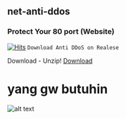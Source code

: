 ## net-anti-ddos
### Protect Your 80 port (Website)
[![Hits](https://hits.seeyoufarm.com/api/count/incr/badge.svg?url=https%3A%2F%2Fgithub.com%2FGeruays%2FNetFlex%2F&count_bg=%2379C83D&title_bg=%23555555&icon=hackster.svg&icon_color=%23E7E7E7&title=Download&edge_flat=false)](https://hits.seeyoufarm.com)
 `Download Anti DDoS on Realese`
 
 Download - Unzip!
[Download](https://github.com/Geruays/net-anti-ddos/releases/tag/1.0)

# yang gw butuhin

![alt text](https://cdn.bncloudfl.com/bn/13e/11f/87c/13e11f87cdbfe9e967f844dfcdfd0b9cc922d435.png)
